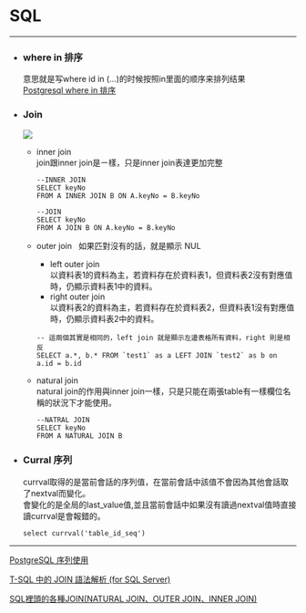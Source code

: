 # SQL
*****
+ ### where in 排序  
	意思就是写where id in (...)的时候按照in里面的顺序来排列结果  
	[Postgresql where in 排序](http://phaibin.tk/2016/07/13/postgresql-where-in-pai-xu)  


+ ### Join
	![](https://i.imgur.com/nujcsDf.png)  

	+ inner join  
		join跟inner join是ㄧ樣，只是inner join表達更加完整  
		```
		--INNER JOIN
		SELECT keyNo
		FROM A INNER JOIN B ON A.keyNo = B.keyNo

		--JOIN
		SELECT keyNo
		FROM A JOIN B ON A.keyNo = B.keyNo
		```
		
	+ outer join  
		如果匹對沒有的話，就是顯示 NUL
		+ left outer join  
			以資料表1的資料為主，若資料存在於資料表1，但資料表2沒有對應值時，仍顯示資料表1中的資料。  
		+ right outer join  
			以資料表2的資料為主，若資料存在於資料表2，但資料表1沒有對應值時，仍顯示資料表2中的資料。  
			
		```
		-- 這兩個其實是相同的，left join 就是顯示左邊表格所有資料，right 則是相反
		SELECT a.*, b.* FROM `test1` as a LEFT JOIN `test2` as b on a.id = b.id
		```
		
	+ natural join  
		natural join的作用與inner join一樣，只是只能在兩張table有一樣欄位名稱的狀況下才能使用。
		```
		--NATRAL JOIN
		SELECT keyNo
		FROM A NATURAL JOIN B 
		```

	
+ ### Curral 序列  
	currval取得的是當前會話的序列值，在當前會話中該值不會因為其他會話取了nextval而變化。  
	會變化的是全局的last_value值,並且當前會話中如果沒有讀過nextval值時直接讀currval是會報錯的。   
	```
	select currval('table_id_seq')
	```
*****
[PostgreSQL 序列使用](https://my.oschina.net/Kenyon/blog/60091)  

[T-SQL 中的 JOIN 語法解析 (for SQL Server)](https://dotblogs.com.tw/caubekimo/2010/07/28/16874)  

[SQL裡頭的各種JOIN(NATURAL JOIN、OUTER JOIN、INNER JOIN)](http://ponshanecode.blogspot.tw/2014/08/sqljoinnatural-joinouter-joininner-join.html)  

